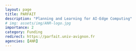 ```yaml
---
layout: page
title: PARFAIT
description: "Planning and Learning for AI-Edge Computing"
# img: assets/img/ANR-logo.jpg
importance: 2
category: Funding
redirect: https://parfait.univ-avignon.fr
agencies: [ANR]
---
```



